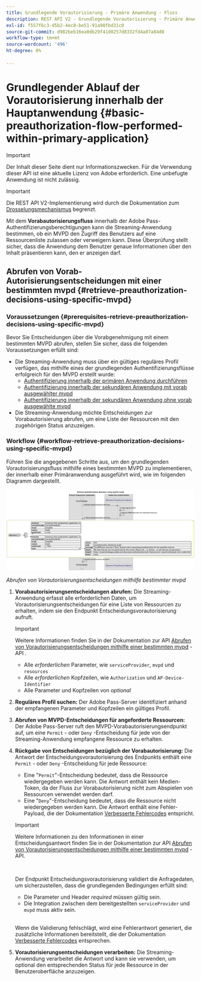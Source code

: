```yaml
---
title: Grundlegende Vorautorisierung - Primäre Anwendung - Fluss
description: REST API V2 - Grundlegende Vorautorisierung - Primäre Anwendung - Fluss
exl-id: f557f6c3-d5b2-4ec8-be51-91a90fbd31c0
source-git-commit: d982beb16ea0db29f41d0257d8332fd4a07a84d8
workflow-type: tm+mt
source-wordcount: '496'
ht-degree: 0%

---
```


# Grundlegender Ablauf der Vorautorisierung innerhalb der Hauptanwendung {#basic-preauthorization-flow-performed-within-primary-application}

>[!IMPORTANT]
>
> Der Inhalt dieser Seite dient nur Informationszwecken. Für die Verwendung dieser API ist eine aktuelle Lizenz von Adobe erforderlich. Eine unbefugte Anwendung ist nicht zulässig.

>[!IMPORTANT]
>
> Die REST API V2-Implementierung wird durch die Dokumentation zum [Drosselungsmechanismus](/help/authentication/integration-guide-programmers/throttling-mechanism.md) begrenzt.

Mit dem **Vorabautorisierungsfluss** innerhalb der Adobe Pass-Authentifizierungsberechtigungen kann die Streaming-Anwendung bestimmen, ob ein MVPD den Zugriff des Benutzers auf eine Ressourcenliste zulassen oder verweigern kann. Diese Überprüfung stellt sicher, dass die Anwendung dem Benutzer genaue Informationen über den Inhalt präsentieren kann, den er anzeigen darf.

## Abrufen von Vorab-Autorisierungsentscheidungen mit einer bestimmten mvpd {#retrieve-preauthorization-decisions-using-specific-mvpd}

### Voraussetzungen {#prerequisites-retrieve-preauthorization-decisions-using-specific-mvpd}

Bevor Sie Entscheidungen über die Vorabgenehmigung mit einem bestimmten MVPD abrufen, stellen Sie sicher, dass die folgenden Voraussetzungen erfüllt sind:

* Die Streaming-Anwendung muss über ein gültiges reguläres Profil verfügen, das mithilfe eines der grundlegenden Authentifizierungsflüsse erfolgreich für den MVPD erstellt wurde:
   * [Authentifizierung innerhalb der primären Anwendung durchführen](rest-api-v2-basic-authentication-primary-application-flow.md)
   * [Authentifizierung innerhalb der sekundären Anwendung mit vorab ausgewählter mvpd](rest-api-v2-basic-authentication-secondary-application-flow.md)
   * [Authentifizierung innerhalb der sekundären Anwendung ohne vorab ausgewählte mvpd](rest-api-v2-basic-authentication-secondary-application-flow.md)
* Die Streaming-Anwendung möchte Entscheidungen zur Vorabautorisierung abrufen, um eine Liste der Ressourcen mit den zugehörigen Status anzuzeigen.

### Workflow {#workflow-retrieve-preauthorization-decisions-using-specific-mvpd}

Führen Sie die angegebenen Schritte aus, um den grundlegenden Vorautorisierungsfluss mithilfe eines bestimmten MVPD zu implementieren, der innerhalb einer Primäranwendung ausgeführt wird, wie im folgenden Diagramm dargestellt.

![Abrufen von Vorautorisierungsentscheidungen mithilfe bestimmter mvpd](../../../../../assets/rest-api-v2/flows/basic-access-flows/rest-api-v2-retrieve-preauthorization-decisions-within-primary-application-using-specific-mvpd.png)

*Abrufen von Vorautorisierungsentscheidungen mithilfe bestimmter mvpd*

1. **Vorabautorisierungsentscheidungen abrufen:** Die Streaming-Anwendung erfasst alle erforderlichen Daten, um Vorautorisierungsentscheidungen für eine Liste von Ressourcen zu erhalten, indem sie den Endpunkt Entscheidungsvorautorisierung aufruft.

   >[!IMPORTANT]
   >
   > Weitere Informationen finden Sie in der Dokumentation zur API [Abrufen von Vorautorisierungsentscheidungen mithilfe einer bestimmten mvpd](../../apis/decisions-apis/rest-api-v2-decisions-apis-retrieve-preauthorization-decisions-using-specific-mvpd.md) -API .
   >
   > * Alle _erforderlichen_ Parameter, wie `serviceProvider`, `mvpd` und `resources`
   > * Alle _erforderlichen_ Kopfzeilen, wie `Authorization` und `AP-Device-Identifier`
   > * Alle Parameter und Kopfzeilen von _optional_

1. **Reguläres Profil suchen:** Der Adobe Pass-Server identifiziert anhand der empfangenen Parameter und Kopfzeilen ein gültiges Profil.

1. **Abrufen von MVPD-Entscheidungen für angeforderte Ressourcen:** Der Adobe Pass-Server ruft den MVPD-Vorabautorisierungsendpunkt auf, um eine `Permit` - oder `Deny` -Entscheidung für jede von der Streaming-Anwendung empfangene Ressource zu erhalten.

1. **Rückgabe von Entscheidungen bezüglich der Vorabautorisierung:** Die Antwort der Entscheidungsvorautorisierung des Endpunkts enthält eine `Permit` - oder `Deny` -Entscheidung für jede Ressource:
   * Eine &quot;`Permit`&quot;-Entscheidung bedeutet, dass die Ressource wiedergegeben werden kann. Die Antwort enthält kein Medien-Token, da der Fluss zur Vorabautorisierung nicht zum Abspielen von Ressourcen verwendet werden darf.
   * Eine &quot;`Deny`&quot;-Entscheidung bedeutet, dass die Ressource nicht wiedergegeben werden kann. Die Antwort enthält eine Fehler-Payload, die der Dokumentation [Verbesserte Fehlercodes](../../../../features-standard/error-reporting/enhanced-error-codes.md) entspricht.

   >[!IMPORTANT]
   >
   > Weitere Informationen zu den Informationen in einer Entscheidungsantwort finden Sie in der Dokumentation zur API [Abrufen von Vorautorisierungsentscheidungen mithilfe einer bestimmten mvpd](../../apis/decisions-apis/rest-api-v2-decisions-apis-retrieve-preauthorization-decisions-using-specific-mvpd.md) -API.
   > 
   > <br/>
   > 
   > Der Endpunkt Entscheidungsvorautorisierung validiert die Anfragedaten, um sicherzustellen, dass die grundlegenden Bedingungen erfüllt sind:
   >
   > * Die Parameter und Header _required_ müssen gültig sein.
   > * Die Integration zwischen dem bereitgestellten `serviceProvider` und `mvpd` muss aktiv sein.
   >
   > <br/>
   > 
   > Wenn die Validierung fehlschlägt, wird eine Fehlerantwort generiert, die zusätzliche Informationen bereitstellt, die der Dokumentation [Verbesserte Fehlercodes](../../../../features-standard/error-reporting/enhanced-error-codes.md) entsprechen.

1. **Vorautorisierungsentscheidungen verarbeiten:** Die Streaming-Anwendung verarbeitet die Antwort und kann sie verwenden, um optional den entsprechenden Status für jede Ressource in der Benutzeroberfläche anzuzeigen.
